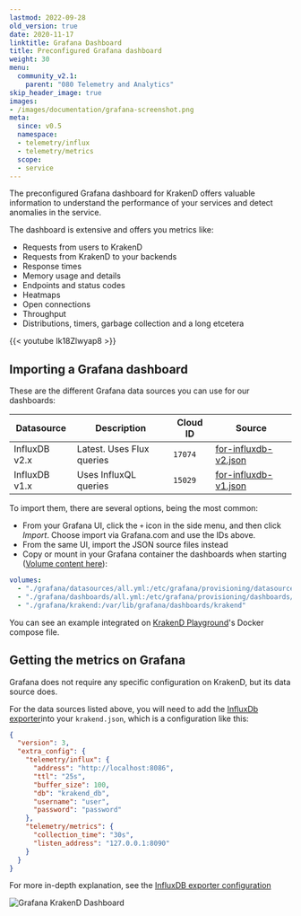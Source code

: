 ```yaml
---
lastmod: 2022-09-28
old_version: true
date: 2020-11-17
linktitle: Grafana Dashboard
title: Preconfigured Grafana dashboard
weight: 30
menu:
  community_v2.1:
    parent: "080 Telemetry and Analytics"
skip_header_image: true
images:
- /images/documentation/grafana-screenshot.png
meta:
  since: v0.5
  namespace:
  - telemetry/influx
  - telemetry/metrics
  scope:
  - service
---
```


The preconfigured Grafana dashboard for KrakenD offers valuable information to understand the performance of your services and detect anomalies in the service.

The dashboard is extensive and offers you metrics like:

- Requests from users to KrakenD
- Requests from KrakenD to your backends
- Response times
- Memory usage and details
- Endpoints and status codes
- Heatmaps
- Open connections
- Throughput
- Distributions, timers, garbage collection and a long etcetera

{{< youtube Ik18Zlwyap8 >}}

## Importing a Grafana dashboard
These are the different Grafana data sources you can use for our dashboards:

| Datasource | Description | Cloud ID | Source |
|----------|-----------|----------|----------|
| InfluxDB v2.x | Latest. Uses Flux queries | `17074` | [for-influxdb-v2.json](https://github.com/krakend/telemetry-dashboards/blob/main/grafana/krakend/for-influxdb-v2.json)|
| InfluxDB v1.x | Uses InfluxQL queries | `15029` | [for-influxdb-v1.json](https://github.com/krakend/telemetry-dashboards/blob/main/grafana/krakend/for-influxdb-v1.json)|

To import them, there are several options, being the most common:

- From your Grafana UI, click the `+` icon in the side menu, and then click *Import*. Choose import via Grafana.com and use the IDs above.
- From the same UI, import the JSON source files instead
- Copy or mount in your Grafana container the dashboards when starting ([Volume content here](https://github.com/krakend/telemetry-dashboards)):
```yml
volumes:
  - "./grafana/datasources/all.yml:/etc/grafana/provisioning/datasources/all.yml"
  - "./grafana/dashboards/all.yml:/etc/grafana/provisioning/dashboards/all.yml"
  - "./grafana/krakend:/var/lib/grafana/dashboards/krakend"
```
 You can see an example integrated on [KrakenD Playground](https://github.com/krakend/playground-community)'s Docker compose file.

## Getting the metrics on Grafana
Grafana does not require any specific configuration on KrakenD, but its data source does.

For the data sources listed above, you will need to add the [InfluxDb exporter](/docs/v2.1/telemetry/influxdb/)into your `krakend.json`, which is a configuration like this:

```json
{
  "version": 3,
  "extra_config": {
    "telemetry/influx": {
      "address": "http://localhost:8086",
      "ttl": "25s",
      "buffer_size": 100,
      "db": "krakend_db",
      "username": "user",
      "password": "password"
    },
    "telemetry/metrics": {
      "collection_time": "30s",
      "listen_address": "127.0.0.1:8090"
    }
  }
}
```

For more in-depth explanation, see the [InfluxDB exporter configuration](/docs/v2.1/telemetry/influxdb/)

![Grafana KrakenD Dashboard](/images/documentation/grafana-screenshot.png)

